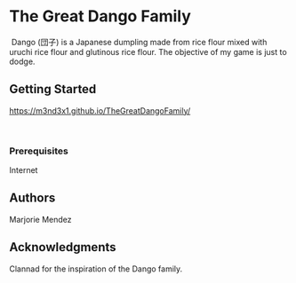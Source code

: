 # The Great Dango Family
​
Dango (団子) is a Japanese dumpling made from rice flour mixed with uruchi rice flour and glutinous rice flour. The objective of my game is just to dodge.
​
## Getting Started
https://m3nd3x1.github.io/TheGreatDangoFamily/

​
### Prerequisites
Internet
​

## Authors
Marjorie Mendez
​
## Acknowledgments
Clannad for the inspiration of the Dango family. 
​